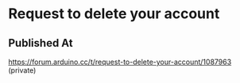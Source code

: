 # Request to delete your account

## Published At

https://forum.arduino.cc/t/request-to-delete-your-account/1087963 (private)
